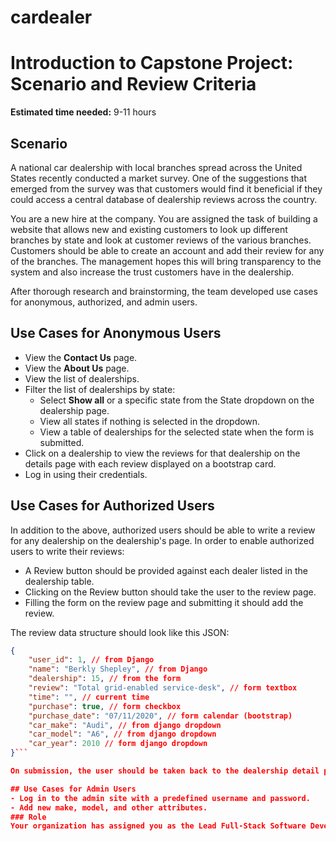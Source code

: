 # cardealer
# Introduction to Capstone Project: Scenario and Review Criteria

**Estimated time needed:** 9-11 hours

## Scenario

A national car dealership with local branches spread across the United States recently conducted a market survey. One of the suggestions that emerged from the survey was that customers would find it beneficial if they could access a central database of dealership reviews across the country.

You are a new hire at the company. You are assigned the task of building a website that allows new and existing customers to look up different branches by state and look at customer reviews of the various branches. Customers should be able to create an account and add their review for any of the branches. The management hopes this will bring transparency to the system and also increase the trust customers have in the dealership.

After thorough research and brainstorming, the team developed use cases for anonymous, authorized, and admin users.

## Use Cases for Anonymous Users

* View the **Contact Us** page.
* View the **About Us** page.
* View the list of dealerships.
* Filter the list of dealerships by state:
    * Select **Show all** or a specific state from the State dropdown on the dealership page.
    * View all states if nothing is selected in the dropdown.
    * View a table of dealerships for the selected state when the form is submitted.
* Click on a dealership to view the reviews for that dealership on the details page with each review displayed on a bootstrap card.
* Log in using their credentials.

## Use Cases for Authorized Users

In addition to the above, authorized users should be able to write a review for any dealership on the dealership's page. In order to enable authorized users to write their reviews:

* A Review button should be provided against each dealer listed in the dealership table.
* Clicking on the Review button should take the user to the review page.
* Filling the form on the review page and submitting it should add the review.

The review data structure should look like this JSON:

```json
{
    "user_id": 1, // from Django
    "name": "Berkly Shepley", // from Django
    "dealership": 15, // from the form
    "review": "Total grid-enabled service-desk", // form textbox
    "time": "", // current time
    "purchase": true, // form checkbox
    "purchase_date": "07/11/2020", // form calendar (bootstrap)
    "car_make": "Audi", // from django dropdown
    "car_model": "A6", // from django dropdown
    "car_year": 2010 // form django dropdown
}```

On submission, the user should be taken back to the dealership detail page with the submitted review featured at the top of the reviews list, sorted on time.

## Use Cases for Admin Users
- Log in to the admin site with a predefined username and password.
- Add new make, model, and other attributes.
### Role
Your organization has assigned you as the Lead Full-Stack Software Developer on this project. Your job is to develop this portal as part of your Capstone project by following best practices for Full-Stack software development.
